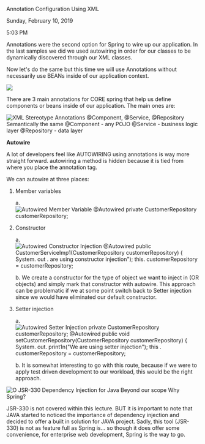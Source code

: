 Annotation Configuration Using XML

Sunday, February 10, 2019

5:03 PM

Annotations were the second option for Spring to wire up our application. In the last samples we did we used autowiring in order for our classes to be dynamically discovered through our XML classes.

Now let\'s do the same but this time we will use Annotations without necessarily use BEANs inside of our application context.

![](003_Annotation_Configuration_Using_XML_000.png)

There are 3 main annotations for CORE spring that help us define components or beans inside of our application. The main ones are:

![XML Stereotype Annotations \@Component, \@Service, \@Repository Semantically the same \@Component - any POJO \@Service - business logic layer \@Repository - data layer ](003_Annotation_Configuration_Using_XML_001.png)

**Autowire**

A lot of developers feel like AUTOWIRING using annotations is way more straight forward. autowiring a method is hidden because it is tied from where you place the annotation tag.

We can autowire at three places:

1.  Member variables

    a.  ![Autowired Member Variable \@Autowired private CustomerRepository customerRepository; ](003_Annotation_Configuration_Using_XML_002.png)

2.  Constructor

    a.  ![Autowired Constructor Injection \@Autowired public CustomerServiceImp1(CustomerRepository customerRepository) { System. out . are using constructor injection\"); this. customerRepository = customerRepository; ](003_Annotation_Configuration_Using_XML_003.png)

    b.  We create a constructor for the type of object we want to inject in (OR objects) and simply mark that constructor with autowire. This approach can be problematic if we at some point switch back to Setter injection since we would have eliminated our default constructor.

3.  Setter injection

    a.  ![Autowired Setter Injection private CustomerRepository customerRepository; \@Autowired public void setCustomerRepository(CustomerRepository customerRepository) { System. out. print1n(\"We are using setter injection\"); this . customerRepository = customerRepository; ](003_Annotation_Configuration_Using_XML_004.png)

    b.  It is somewhat interesting to go with this route, because if we were to apply test driven development to our workload, this would be the right approach.

![O JSR-330 Dependency Injection for Java Beyond our scope Why Spring? ](003_Annotation_Configuration_Using_XML_005.png)

JSR-330 is not covered within this lecture. BUT it is important to note that JAVA started to noticed the importance of dependency injection and decided to offer a built in solution for JAVA project. Sadly, this tool (JSR-330) is not as feature full as Spring is... so though it does offer some convenience, for enterprise web development, Spring is the way to go.
